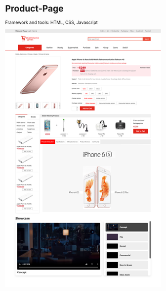 # Product-Page


Framework and tools: HTML, CSS, Javascript



![webpage](https://github.com/Tong-Ding/Product-Page/blob/main/webpage.png)
